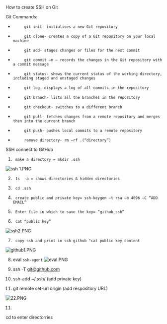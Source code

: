 How to create SSH on Git



Git Commands:

-          git init- initialises a new Git repository

-          git clone- creates a copy of a Git repository on your local machine

-          git add- stages changes or files for the next commit

-          git commit –m – records the changes in the Git repository with a commit message

-          git status- shows the current status of the working directory, including staged and unstaged changes

-          git log- displays a log of all commits in the repository

-          git branch- lists all the branches in the repository

-          git checkout- switches to a different branch

-          git pull- fetches changes from a remote repository and merges then into the current branch

-          git push- pushes local commits to a remote repository

-          remove directory- rm –rf .(“directory”)

 

SSH connect to GitHub

1)      make a directory = mkdir .ssh
![ssh 1.PNG](..%2F..%2F..%2F..%2F..%2F..%2FDownloads%2Fssh%201.PNG)

2)      1s  -a = shows directories & hidden directories

3)      cd .ssh

4)      create public and private key= ssh-keygen –t rsa –b 4096 –C “ADD EMAIL”

5)      Enter file in which to save the key= “github_ssh”

6)      cat “public key”
![ssh2.PNG](..%2F..%2F..%2F..%2F..%2F..%2FDownloads%2Fssh2.PNG)


7)      copy ssh and print in ssh github "cat public key content 
![github1.PNG](..%2F..%2F..%2F..%2F..%2F..%2FDownloads%2Fgithub1.PNG)




8) eval `ssh-agent`
![eval.PNG](..%2F..%2F..%2F..%2F..%2F..%2FDownloads%2Feval.PNG)


9) ssh -T git@github.com
9) ssh-add ~/.ssh/ (add private key)



10) git remote set-url origin (add respository URL)

![22.PNG](..%2F..%2F..%2F..%2F..%2F..%2FDownloads%2F22.PNG)

11)
 cd to enter directorries


